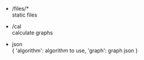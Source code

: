 - /files/*   
static files

- /cal  
calculate graphs

- json  
{
'algorithm': algorithm to use,
'graph': graph json
}